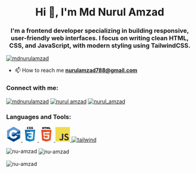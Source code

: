 <h1 align="center">Hi 👋, I'm Md Nurul Amzad</h1>
<h3 align="center">I'm a frontend developer specializing in building responsive, user-friendly web interfaces. I focus on writing clean HTML, CSS, and JavaScript, with modern styling using TailwindCSS.</h3>

<p align="left"> <a href="https://twitter.com/mdnurulamzad" target="blank"><img src="https://img.shields.io/twitter/follow/mdnurulamzad?logo=twitter&style=for-the-badge" alt="mdnurulamzad" /></a> </p>

- 📫 How to reach me **nurulamzad788@gmail.com**

<h3 align="left">Connect with me:</h3>
<p align="left">
<a href="https://twitter.com/mdnurulamzad" target="blank"><img align="center" src="https://raw.githubusercontent.com/rahuldkjain/github-profile-readme-generator/master/src/images/icons/Social/twitter.svg" alt="mdnurulamzad" height="30" width="40" /></a>
<a href="https://www.youtube.com/c/nurul amzad" target="blank"><img align="center" src="https://raw.githubusercontent.com/rahuldkjain/github-profile-readme-generator/master/src/images/icons/Social/youtube.svg" alt="nurul amzad" height="30" width="40" /></a>
<a href="https://codeforces.com/profile/nurul_amzad" target="blank"><img align="center" src="https://raw.githubusercontent.com/rahuldkjain/github-profile-readme-generator/master/src/images/icons/Social/codeforces.svg" alt="nurul_amzad" height="30" width="40" /></a>
</p>

<h3 align="left">Languages and Tools:</h3>
<p align="left"> <a href="https://www.w3schools.com/cpp/" target="_blank" rel="noreferrer"> <img src="https://raw.githubusercontent.com/devicons/devicon/master/icons/cplusplus/cplusplus-original.svg" alt="cplusplus" width="40" height="40"/> </a> <a href="https://www.w3schools.com/css/" target="_blank" rel="noreferrer"> <img src="https://raw.githubusercontent.com/devicons/devicon/master/icons/css3/css3-original-wordmark.svg" alt="css3" width="40" height="40"/> </a> <a href="https://www.w3.org/html/" target="_blank" rel="noreferrer"> <img src="https://raw.githubusercontent.com/devicons/devicon/master/icons/html5/html5-original-wordmark.svg" alt="html5" width="40" height="40"/> </a> <a href="https://developer.mozilla.org/en-US/docs/Web/JavaScript" target="_blank" rel="noreferrer"> <img src="https://raw.githubusercontent.com/devicons/devicon/master/icons/javascript/javascript-original.svg" alt="javascript" width="40" height="40"/> </a> <a href="https://tailwindcss.com/" target="_blank" rel="noreferrer"> <img src="https://www.vectorlogo.zone/logos/tailwindcss/tailwindcss-icon.svg" alt="tailwind" width="40" height="40"/> </a> </p>

<p><img align="left" src="https://github-readme-stats.vercel.app/api/top-langs?username=nu-amzad&show_icons=true&locale=en&layout=compact" alt="nu-amzad" /></p>

<p>&nbsp;<img align="center" src="https://github-readme-stats.vercel.app/api?username=nu-amzad&show_icons=true&locale=en" alt="nu-amzad" /></p>

<p><img align="center" src="https://github-readme-streak-stats.herokuapp.com/?user=nu-amzad&" alt="nu-amzad" /></p>
